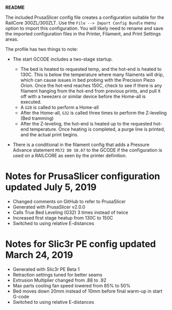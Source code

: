 **README**

The included PrusaSlicer config file creates a configuration suitable for the RailCore 300ZL/300ZLT.  Use the `File --> Import Config Bundle` menu option to import this configuration.  You will likely need to rename and save the imported configuration files in the Printer, Filament, and Print Settings areas.

The profile has two things to note:

- The start GCODE includes a two-stage startup.  

  - The bed is heated to requested temp, and the hot-end is heated to 130C.  This is below the temperature where many filaments will drip, which can cause issues in bed probing with the Precision Piezo Orion. Once the hot-end reaches 150C, check to see if there is any filament hanging from the hot-end from previous prints, and pull it off with a tweezers or similar device before the Home-all is executed.
  - A `G28` is called to perform a Home-all
  - After the Home-all, `G32` is called three times to perform the Z-leveling (Bed tramming)
  - After the Z-leveling, the hot-end is heated up to the requested hot-end temperature.  Once heating is completed, a purge line is printed, and the actual print begins.

- There is a conditional in the filament config that adds a Pressure Advance statement `M572 D0 S0.07` to the GCODE if the configuration is used on a RAILCORE as seen by the printer definition.

# Notes for PrusaSlicer configuration updated July 5, 2019

* Changed comments on GitHub to refer to PrusaSlicer
* Generated with PrusaSlicer v2.0.0
* Calls True Bed Leveling (G32) 3 times instead of twice
* Increased first stage heatup from 130C to 150C
* Switched to using relative E-distances


# Notes for Slic3r PE config updated March 24, 2019

* Generated with Slic3r PE Beta 1
* Retraction settings tuned for better seams
* Extrusion Multiplier changed from .88 to .92
* Max parts cooling fan speed lowered from 85% to 50%
* Bed moves down 20mm instead of 10mm before final warm-up in start G-code
* Switched to using relative E-distances
